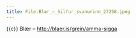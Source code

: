 ```yaml
---
title: File:Blær_–_Silfur_svanurinn_27258.jpeg
---
```


{{c}} Blær – http://blaer.is/grein/amma-sigga